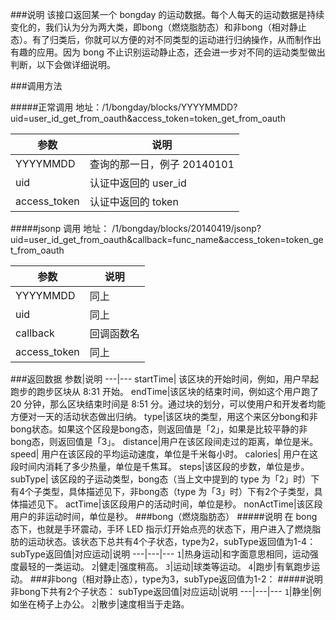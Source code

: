 ###说明
该接口返回某一个 bongday 的运动数据。每个人每天的运动数据是持续变化的，我们认为分为两大类，即bong（燃烧脂肪态）和非bong（相对静止态）。有了归类后，你就可以方便的对不同类型的运动进行归纳操作，从而制作出有趣的应用。因为 bong 不止识别运动静止态，还会进一步对不同的运动类型做出判断，以下会做详细说明。

###调用方法

#####正常调用 
地址：/1/bongday/blocks/YYYYMMDD?uid=user_id_get_from_oauth&access_token=token_get_from_oauth

参数|说明
---|---
YYYYMMDD|查询的那一日，例子 20140101
uid|认证中返回的 user_id
access_token|认证中返回的 token

#####jsonp 调用 
地址： /1/bongday/blocks/20140419/jsonp?uid=user_id_get_from_oauth&callback=func_name&access_token=token_get_from_oauth

参数|说明
---|---
YYYYMMDD|同上
uid|同上
callback|回调函数名
access_token|同上

###返回数据
参数|说明
---|---
startTime| 该区块的开始时间，例如，用户早起跑步的跑步区块从 8:31 开始。
endTime|该区块的结束时间，例如这个用户跑了 20 分钟，那么区块结束时间是 8:51 分。通过块的划分，可以使用户和开发者均能方便对一天的活动状态做出归纳。
type|该区块的类型，用这个来区分bong和非bong状态。如果这个区段是bong态，则返回值是「2」，如果是比较平静的非bong态，则返回值是「3」。
distance|用户在该区段间走过的距离，单位是米。
speed| 用户在该区段的平均运动速度，单位是千米每小时。
calories| 用户在这段时间内消耗了多少热量，单位是千焦耳。
steps|该区段的步数，单位是步。
subType| 该区段的子运动类型，bong态（当上文中提到的 type 为「2」时）下有4个子类型，具体描述见下，非bong态（type 为「3」时）下有2个子类型，具体描述见下。
actTime|该区段用户的活动时间，单位是秒。
nonActTime|该区段用户的非运动时间，单位是秒。
###bong（燃烧脂肪态）
#####说明
在 bong 态下，也就是手环震动，手环 LED 指示灯开始点亮的状态下，用户进入了燃烧脂肪的运动状态。该状态下总共有4个子状态，type为2，subType返回值为1-4：
subType返回值|对应运动|说明
---|---|---
`1`|热身运动|和字面意思相同，运动强度最轻的一类运动。
`2`|健走|强度稍高。
`3`|运动|球类等运动。
`4`|跑步|有氧跑步运动。
###非bong（相对静止态），type为3，subType返回值为1-2：
#####说明
非bong下共有2个子状态：
subType返回值|对应运动|说明
---|---|---
`1`|静坐|例如坐在椅子上办公。
`2`|散步|速度相当于走路。